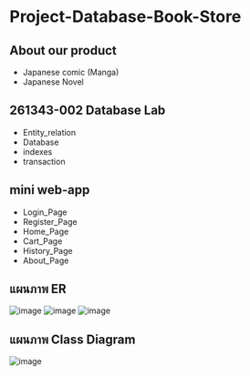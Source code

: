 # Project-Database-Book-Store
## About our product
  - Japanese comic (Manga)
  - Japanese Novel
## 261343-002 Database Lab
  - Entity_relation 
  - Database 
  - indexes
  - transaction

## mini web-app
  - Login_Page
  - Register_Page
  - Home_Page
  - Cart_Page
  - History_Page
  - About_Page

## แผนภาพ ER
![image](https://user-images.githubusercontent.com/76035337/200223344-a8756fe1-aa79-4755-b295-5dec8d55a82a.png)
![image](https://user-images.githubusercontent.com/76035337/200223393-594c0190-fd51-43ee-adda-712e61b45ddc.png)
![image](https://user-images.githubusercontent.com/76035337/200223424-4fc48e9f-0f3c-4ee1-9f49-f58faca9701b.png)

## แผนภาพ Class Diagram
![image](https://user-images.githubusercontent.com/76035337/200223941-6775e669-5c39-43bc-8512-fbe0152271d7.png)
